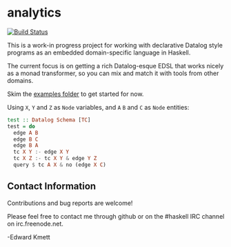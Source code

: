 # analytics

[![Build Status](https://secure.travis-ci.org/ekmett/analytics.png?branch=master)](http://travis-ci.org/ekmett/analytics)

This is a work-in progress project for working with declarative Datalog style programs as an embedded domain-specific language in Haskell.

The current focus is on getting a rich Datalog-esque EDSL that works nicely as a monad transformer, so you can mix and match it with
tools from other domains.

Skim the [examples folder](https://github.com/analytics/analytics/tree/master/examples) to get started for now.

Using `X`, `Y` and `Z` as `Node` variables, and `A` `B` and `C` as `Node` entities:

```haskell
test :: Datalog Schema [TC]
test = do
  edge A B
  edge B C
  edge B A
  tc X Y :- edge X Y
  tc X Z :- tc X Y & edge Y Z
  query $ tc A X & no (edge X C)
```

Contact Information
-------------------

Contributions and bug reports are welcome!

Please feel free to contact me through github or on the #haskell IRC channel on irc.freenode.net.

-Edward Kmett

